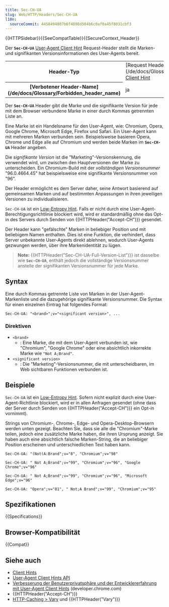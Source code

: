```yaml
---
title: Sec-CH-UA
slug: Web/HTTP/Headers/Sec-CH-UA
l10n:
  sourceCommit: 4458494807b6f4898d504b6c0af0a45f8031cbf3
---
```


{{HTTPSidebar}}{{SeeCompatTable}}{{SecureContext_Header}}

Der **`Sec-CH-UA`** [User-Agent Client Hint](/de/docs/Web/HTTP/Client_hints#user-agent_client_hints) Request-Header stellt die Marken- und signifikanten Versionsinformationen des User-Agents bereit.

<table class="properties">
  <tbody>
    <tr>
      <th scope="row">Header-Typ</th>
      <td>
        [Request Header](/de/docs/Glossary/Request_header),
        <a href="/de/docs/Web/HTTP/Client_hints">Client Hint</a>
      </td>
    </tr>
    <tr>
      <th scope="row">[Verbotener Header-Name](/de/docs/Glossary/Forbidden_header_name)</th>
      <td>ja</td>
    </tr>
  </tbody>
</table>

Der **`Sec-CH-UA`** Header gibt die Marke und die signifikante Version für jede mit dem Browser verbundene Marke in einer durch Kommas getrennten Liste an.

Eine Marke ist ein Handelsname für den User-Agent, wie: Chromium, Opera, Google Chrome, Microsoft Edge, Firefox und Safari.
Ein User-Agent kann mit mehreren Marken verbunden sein.
Beispielsweise basieren Opera, Chrome und Edge alle auf Chromium und werden beide Marken im **`Sec-CH-UA`** Header angeben.

Die _signifikante Version_ ist die "Marketing"-Versionskennung, die verwendet wird, um zwischen den Hauptversionen der Marke zu unterscheiden.
Ein Chromium-Build mit der _vollständigen Versionsnummer_ "96.0.4664.45" hat beispielsweise eine signifikante Versionsnummer von "96".

Der Header ermöglicht es dem Server daher, seine Antwort basierend auf gemeinsamen Marken und auf bestimmten Anpassungen in ihren jeweiligen Versionen zu individualisieren.

`Sec-CH-UA` ist ein [Low-Entropy Hint](/de/docs/Web/HTTP/Client_hints#low_entropy_hints).
Falls er nicht durch eine User-Agent-Berechtigungsrichtlinie blockiert wird, wird er standardmäßig ohne das Opt-in des Servers durch Senden von {{HTTPHeader("Accept-CH")}} gesendet.

Der Header kann "gefälschte" Marken in beliebiger Position und mit beliebigem Namen enthalten.
Dies ist eine Funktion, die verhindert, dass Server unbekannte User-Agents direkt ablehnen, wodurch User-Agents gezwungen werden, über ihre Markenidentität zu lügen.

> **Note:** {{HTTPHeader("Sec-CH-UA-Full-Version-List")}} ist dasselbe wie **`Sec-CH-UA`**, enthält jedoch die vollständige Versionsnummer anstelle der signifikanten Versionsnummer für jede Marke.

## Syntax

Eine durch Kommas getrennte Liste von Marken in der User-Agent-Markenliste und die dazugehörige signifikante Versionsnummer.
Die Syntax für einen einzelnen Eintrag hat folgendes Format:

```http
Sec-CH-UA: "<brand>";v="<significant version>", ...
```

### Direktiven

- `<brand>`
  - : Eine Marke, die mit dem User-Agent verbunden ist, wie "Chromium", "Google Chrome" oder eine absichtlich inkorrekte Marke wie `"Not A;Brand"`.
- `<significant version>`
  - : Die "Marketing"-Versionsnummer, die mit unterscheidbaren, im Web sichtbaren Funktionen verbunden ist.

## Beispiele

`Sec-CH-UA` ist ein [Low-Entropy Hint](/de/docs/Web/HTTP/Client_hints#low_entropy_hints).
Sofern nicht explizit durch eine User-Agent-Richtlinie blockiert, wird er in allen Anfragen gesendet (ohne dass der Server durch Senden von {{HTTPHeader("Accept-CH")}} ein Opt-in vornimmt).

Strings von Chromium-, Chrome-, Edge- und Opera-Desktop-Browsern werden unten gezeigt.
Beachten Sie, dass sie alle die "Chromium"-Marke teilen, jedoch eine zusätzliche Marke haben, die ihren Ursprung anzeigt.
Sie haben auch eine absichtlich falsche Marken-String, die an beliebiger Position erscheinen und unterschiedlichen Text haben kann.

```http
Sec-CH-UA: "(Not(A:Brand";v="8", "Chromium";v="98"
```

```http
Sec-CH-UA: " Not A;Brand";v="99", "Chromium";v="96", "Google Chrome";v="96"
```

```http
Sec-CH-UA: " Not A;Brand";v="99", "Chromium";v="96", "Microsoft Edge";v="96"
```

```http
Sec-CH-UA: "Opera";v="81", " Not;A Brand";v="99", "Chromium";v="95"
```

## Spezifikationen

{{Specifications}}

## Browser-Kompatibilität

{{Compat}}

## Siehe auch

- [Client Hints](/de/docs/Web/HTTP/Client_hints)
- [User-Agent Client Hints API](/de/docs/Web/API/User-Agent_Client_Hints_API)
- [Verbesserung der Benutzerprivatsphäre und der Entwicklererfahrung mit User-Agent Client Hints](https://developer.chrome.com/docs/privacy-security/user-agent-client-hints) (developer.chrome.com)
- {{HTTPHeader("Accept-CH")}}
- [HTTP-Caching > Vary](/de/docs/Web/HTTP/Caching#vary) und {{HTTPHeader("Vary")}}
